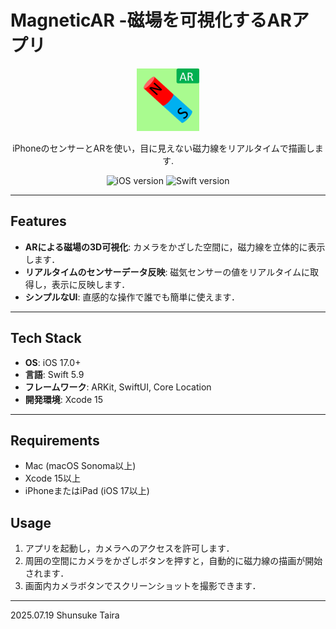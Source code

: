 # MagneticAR -磁場を可視化するARアプリ

<p align="center">
  <img src="1024.png" alt="app icon" width="100">
</p>
<p align="center">
  iPhoneのセンサーとARを使い，目に見えない磁力線をリアルタイムで描画します.
</p>

<p align="center">
    <img src="https://img.shields.io/badge/iOS-17.0%2B-blue" alt="iOS version">
    <img src="https://img.shields.io/badge/Swift-5.9-orange" alt="Swift version">
</p>

---

## Features

* **ARによる磁場の3D可視化**: カメラをかざした空間に，磁力線を立体的に表示します．
* **リアルタイムのセンサーデータ反映**: 磁気センサーの値をリアルタイムに取得し，表示に反映します．
* **シンプルなUI**: 直感的な操作で誰でも簡単に使えます．

---

## Tech Stack

* **OS**: iOS 17.0+
* **言語**: Swift 5.9
* **フレームワーク**: ARKit, SwiftUI, Core Location
* **開発環境**: Xcode 15

---

## Requirements

* Mac (macOS Sonoma以上)
* Xcode 15以上
* iPhoneまたはiPad (iOS 17以上)

## Usage

1.  アプリを起動し，カメラへのアクセスを許可します．
2.  周囲の空間にカメラをかざしボタンを押すと，自動的に磁力線の描画が開始されます．
3.  画面内カメラボタンでスクリーンショットを撮影できます．

---
2025.07.19 Shunsuke Taira
